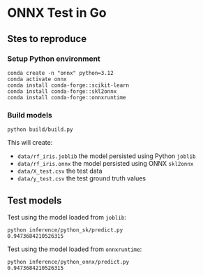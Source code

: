 # ONNX Test in Go

## Stes to reproduce

### Setup Python environment

```
conda create -n "onnx" python=3.12
conda activate onnx
conda install conda-forge::scikit-learn
conda install conda-forge::skl2onnx
conda install conda-forge::onnxruntime
```

### Build models

`python build/build.py`

This will create:

 - `data/rf_iris.joblib` the model persisted using Python `joblib`
 - `data/rf_iris.onnx` the model persisted using ONNX `skl2onnx`
 - `data/X_test.csv` the test data
 - `data/y_test.csv` the test ground truth values

## Test models

Test using the model loaded from `joblib`:

```
python inference/python_sk/predict.py
0.9473684210526315
```

Test using the model loaded from `onnxruntime`:

```
python inference/python_onnx/predict.py
0.9473684210526315
```



